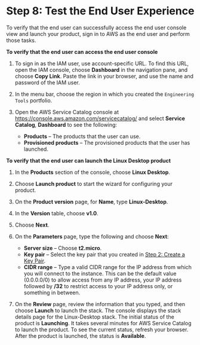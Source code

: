 # Step 8: Test the End User Experience<a name="getstarted-verify"></a>

To verify that the end user can successfully access the end user console view and launch your product, sign in to AWS as the end user and perform those tasks\.

**To verify that the end user can access the end user console**

1. To sign in as the IAM user, use account\-specific URL\. To find this URL, open the IAM console, choose **Dashboard** in the navigation pane, and choose **Copy Link**\. Paste the link in your browser, and use the name and password of the IAM user\.

1. In the menu bar, choose the region in which you created the `Engineering Tools` portfolio\.

1. Open the AWS Service Catalog console at [https://console\.aws\.amazon\.com/servicecatalog/](https://console.aws.amazon.com/servicecatalog/) and select **Service Catalog**, **Dashboard** to see the following:
   + **Products** – The products that the user can use\.
   + **Provisioned products** – The provisioned products that the user has launched\.

**To verify that the end user can launch the Linux Desktop product**

1. In the **Products** section of the console, choose **Linux Desktop**\.

1. Choose **Launch product** to start the wizard for configuring your product\.

1. On the **Product version** page, for **Name**, type **Linux\-Desktop**\.

1. In the **Version** table, choose **v1\.0**\.

1. Choose **Next**\.

1. On the **Parameters** page, type the following and choose **Next**:
   +  **Server size** – Choose **t2\.micro**\. 
   +  **Key pair** – Select the key pair that you created in [Step 2: Create a Key Pair](getstarted-keypair.md)\.
   +  **CIDR range** – Type a valid CIDR range for the IP address from which you will connect to the instance\. This can be the default value \(0\.0\.0\.0/0\) to allow access from any IP address, your IP address followed by **/32** to restrict access to your IP address only, or something in between\.

1. On the **Review** page, review the information that you typed, and then choose **Launch** to launch the stack\. The console displays the stack details page for the Linux\-Desktop stack\. The initial status of the product is **Launching**\. It takes several minutes for AWS Service Catalog to launch the product\. To see the current status, refresh your browser\. After the product is launched, the status is **Available**\.
